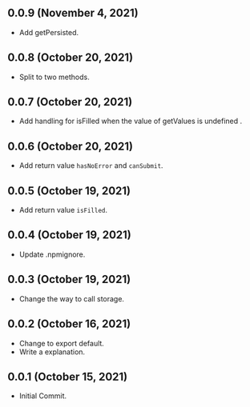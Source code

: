 ## 0.0.9 (November 4, 2021)

- Add getPersisted.

## 0.0.8 (October 20, 2021)

- Split to two methods.

## 0.0.7 (October 20, 2021)

- Add handling for isFilled when the value of getValues is undefined .

## 0.0.6 (October 20, 2021)

- Add return value `hasNoError` and `canSubmit`.

## 0.0.5 (October 19, 2021)

- Add return value `isFilled`.

## 0.0.4 (October 19, 2021)

- Update .npmignore.

## 0.0.3 (October 19, 2021)

- Change the way to call storage.

## 0.0.2 (October 16, 2021)

- Change to export default.
- Write a explanation.

## 0.0.1 (October 15, 2021)

- Initial Commit.
